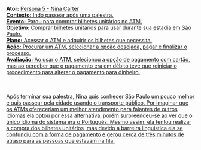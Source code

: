 
**Ator:** <a href="Personas/Persona 5.md">Persona 5 - Nina Carter<br/>
**Contexto:** Indo passear após uma palestra.<br/>
**Evento:** Parou para comprar bilhetes unitários no ATM.<br/>
**Objetivo:** Comprar bilhetes unitários para usar durante sua estadia em São Paulo.<br/>
**Plano:** Acessar o ATM e adquirir os bilhetes que necessita.<br/>
**Ação:** Procurar um ATM, selecionar a opção desejada, pagar e finalizar o processo.<br/>
**Avaliação:** Ao usar o ATM, selecionou a opção de pagamento com cartão, mas ao perceber que o pagamento era em débito teve que reiniciar o procedimento para alterar o pagamento para dinheiro.<br/>
<br/><br/>

Após terminar sua palestra, Nina quis conhecer São Paulo um pouco melhor e quis passear pela cidade usando o transporte público. Por imaginar que os ATMs ofereceriam um melhor atendimento para falantes de outros idiomas ela optou por essa alternativa, porém surpreendeu-se ao ver que o único idioma do sistema era o Português. Mesmo assim, ela tentou realizar a compra dos bilhetes unitários, mas devido a barreira linguistica ela se confundiu com a forma de pagamento e gerou cerca de três minutos de atraso para as pessoas que estavam na fila. 